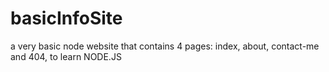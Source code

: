 # basicInfoSite
a very basic node website that contains 4 pages: index, about, contact-me and 404, to learn NODE.JS
